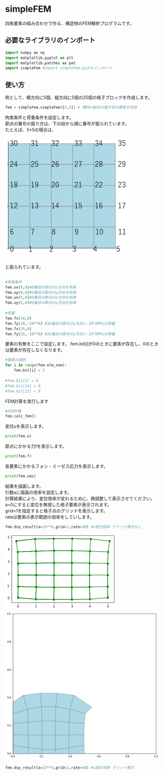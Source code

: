 # simpleFEM

四角要素の組み合わせで作る、構造物のFEM解析プログラムです。

## 必要なライブラリのインポート
```python
import numpy as np  
import matplotlib.pyplot as plt  
import matplotlib.patches as pat  
import simpleFem #import simpleFem.pyからインポート
```
## 使い方
例として、横方向に5個、縦方向に5個の25個の格子ブロックを作成します。  
```python
fem = simpleFem.simpleFem([5,5]) # 横30×縦20の格子状の要素を作成
```
拘束条件と荷重条件を設定します。  
節点の番号の振り方は、下の段から順に番号が振られています。  
たとえば、5×5の場合は、  

![Image](fem.png)

と振られています。
```python

#拘束条件
fem.ux(0,0)#0番目の節点のx方向を拘束
fem.uy(0,0)#0番目の節点のy方向を拘束
fem.ux(5,0)#0番目の節点のx方向を拘束
fem.uy(5,0)#0番目の節点のy方向を拘束

#荷重
fem.fx(30,0) 
fem.fy(30,-10**6) #30番目の節点のy方向に-10^6MPaの荷重
fem.fx(35,0)
fem.fy(35,-10**6) #35番目の節点のy方向に-10^6MPaの荷重
```
要素の有無をここで設定します。
fem.bit[i]が0のときに要素が存在し、0のときは要素が存在しなくなります。
```python
#要素の選択
for i in range(fem.elm_num):
    fem.bit[i] = 1

#fem.bit[5] = 0
#fem.bit[14] = 0
#fem.bit[15] = 0
```
FEM計算を実行します
```python
#FEM計算
fem.calc_fem()
```
変位uを表示します。
```python
print(fem.u)
```

節点にかかる力fを表示します。
```python
print(fem.f)
```
各要素にかかるフォン・ミーゼス応力を表示します。
```python
print(fem.vms)
```
結果を描画します。  
引数aに描画の倍率を設定します。  
計算結果により、変位倍率が変わるために、微調整して表示させてください。  
a=0にすると変位を無視した格子要素が表示されます。  
grid=1を指定すると格子点のグリッドを表示します。　  
rateは要素の表示範囲の倍率をしていします。  
```python
fem.dsp_result(a=15**4,grid=1,rate=50) #a変位倍率 グリッド表示なし
```
![Image](fem3.png)
![Image](fem2.png)
```python
fem.dsp_result(a=15**4,grid=1,rate=50) #a変位倍率 グリッド表示
```


